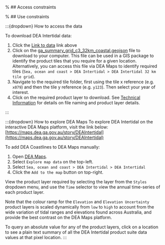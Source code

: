 % ## Access constraints

% ## Use constraints

:::{dropdown} How to access the data

To download DEA Intertidal data:
1. Click the [Link to data](https://data.dea.ga.gov.au/?prefix=derivative/ga_s2ls_intertidal_cyear_3/) link above
2. Click on the [ga_summary_grid_c3_32km_coastal.geojson](https://data.dea.ga.gov.au/?prefix=derivative/ga_s2ls_intertidal_cyear_3/ga_summary_grid_c3_32km_coastal.geojson) file to download to your computer. This file can be used in a GIS package to identify the product tiles that you require for a given location. Alternatively, you can access this file via DEA Maps to identify required tiles (`Sea, ocean and coast > DEA Intertidal > DEA Intertidal 32 km tile grid`). 
3. Navigate to the required tile folder, first using the tile x reference (e.g. `x079`) and then the tile y reference (e.g. `y123`). Then select your year of interest.
4. Click on the required product layer to download. See [Technical Information](./?tab=details#technical-information) for details on file naming and product layer details.  


:::

:::{dropdown} How to explore DEA Maps
To explore DEA Intertidal on the interactive DEA Maps platform, visit the link below:
[https://maps.dea.ga.gov.au/story/DEAIntertidal](https://maps.dea.ga.gov.au/story/DEAIntertidal)

To add DEA Coastlines to DEA Maps manually:
1. Open [DEA Maps](https://maps.dea.ga.gov.au/).
2. Select `Explore map data` on the top-left.
3. Select `Sea, ocean and coast > DEA Intertidal > DEA Intertidal`
4. Click the  `Add to the map` button on top-right.

View the product layer required by selecting the layer from the `Styles` dropdown menu, and use the `Time` selector to view the annual time-series of each product layer.

Note that the colour ramp for the `Elevation` and `Elevation Uncertainty` product layers is scaled dynamically from `low` to `high` to account from the wide variation of tidal ranges and elevations found across Australia, and provide the best contrast on the DEA Maps platform. 

To query an absolute value for any of the product layers, click on a location to see a plain text summary of all the DEA Intertidal product suite data values at that pixel location.
:::


